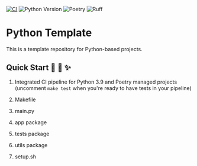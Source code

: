 [![CI](https://github.com/christopherkeim/DSA-Runtime-Suite-CLI/actions/workflows/cicd.yaml/badge.svg)](https://github.com/christopherkeim/DSA-Runtime-Suite-CLI/actions/workflows/cicd.yaml)
![Python Version](https://img.shields.io/badge/python-3.9-blue.svg)
![Poetry](https://img.shields.io/endpoint?url=https://python-poetry.org/badge/v0.json)
![Ruff](https://img.shields.io/endpoint?url=https://raw.githubusercontent.com/astral-sh/ruff/main/assets/badge/v2.json)

# Python Template

This is a template repository for Python-based projects.

## Quick Start 🐍 🚀 ✨

1. Integrated CI pipeline for Python 3.9 and Poetry managed projects (uncomment `make test` when you're ready to have tests in your pipeline)

2. Makefile

3. main.py

4. app package

5. tests package

7. utils package

8. setup.sh
